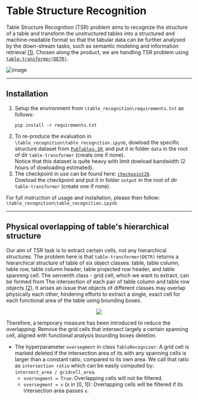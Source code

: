 # Table Structure Recognition
Table Structure Recognition (TSR) problem aims to recognize the structure of a table and transform the unstructured tables into a structured and machine-readable format so that the tabular data can be further analysed by the down-stream tasks, such as semantic modeling and information retrieval [(1)](https://arxiv.org/abs/2203.03819).
Chosen along the product, we are handling TSR problem using [`table-transformer(DETR)`](https://github.com/microsoft/table-transformer).

![image](https://user-images.githubusercontent.com/86721208/185638706-62903496-ff20-4bfc-bf8a-e98bde5b2059.png)

---
## Installation

1. Setup the environment from `\table_recognition\requirements.txt` as follows:
    ```
    pip install -r requirements.txt
    ```
2. To re-produce the evaluation in `\table_recognition\table_recognition.ipynb`, dowload the specific structure dataset from [`PubTables-1M`](https://msropendata.com/datasets/505fcbe3-1383-42b1-913a-f651b8b712d3), and put it in folder `data` in the root of dir `table-transformer` (create one if none). </br>
   Notice that this dataset is quite heavy with limit dowload bandwidth (2 hours of dowloading estimated).
3. The checkpoint in use can be found here: [`checkpoint20`](https://pubtables1m.blob.core.windows.net/model/pubtables1m_structure_detr_r18.pth). </br>
   Dowload the checkpoint and put it in folder `output` in the root of dir `table-transformer` (create one if none).

For full instruction of usage and installation, please then follow: `\table_recognition\table_recognition.ipynb`

---
## Physical overlapping of table's hierarchical structure
Our aim of TSR task is to extract certain cells, not any hierarchical structures. The problem here is that `table-transformer(DETR)` returns a hierarchical structure of table of six object classes: table, table column, table row, table column header, table projected row header, and table spanning cell. The senventh class - grid cell, which we want to extract, can be formed from The intersection of each pair of table column and table row objects [(2)](https://arxiv.org/abs/2110.00061). It arises an issue that objects of different classes may overlap physically each other, hindering efforts to extract a single, exact cell for each functional area of the table using bounding boxes.

<p align="center">
  <img src="https://user-images.githubusercontent.com/86721208/185650042-4873417b-ee04-4026-b595-ade1d1d8d044.jpg">
</p>

Therefore, a temporary measure has been introduced to reduce the overlapping: Remove the grid cells that intersect largely a certain spanning cell, aligned with functional analysis bounding boxes deletion.
- The hyperparameter `oversegment` in class `TableRecognizer`: A grid cell is marked deleted if the intersection area of its with any spanning cells is larger than a constant ratio, compared to its own area. We call that ratio as `intersection ratio` which can be easily computed by: `intersect_area / gridcell_area`.
    - `oversegment = True`: Overlapping cells will not be filtered.
    - `oversegment = x` (x in [0, 1]): Overlapping cells will be filtered if its intersection area passes `x`.


